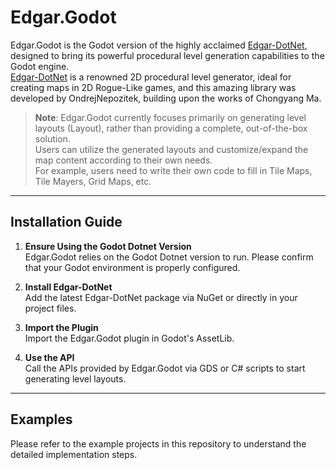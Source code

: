 # Edgar.Godot

Edgar.Godot is the Godot version of the highly acclaimed [Edgar-DotNet](https://github.com/OndrejNepozitek/Edgar-DotNet), designed to bring its powerful procedural level generation capabilities to the Godot engine.  
[Edgar-DotNet](https://github.com/OndrejNepozitek/Edgar-DotNet) is a renowned 2D procedural level generator, ideal for creating maps in 2D Rogue-Like games, and this amazing library was developed by OndrejNepozitek, building upon the works of Chongyang Ma.

> **Note**: Edgar.Godot currently focuses primarily on generating level layouts (Layout), rather than providing a complete, out-of-the-box solution.  
> Users can utilize the generated layouts and customize/expand the map content according to their own needs.  
> For example, users need to write their own code to fill in Tile Maps, Tile Mayers, Grid Maps, etc.

---

## Installation Guide

1. **Ensure Using the Godot Dotnet Version**  
   Edgar.Godot relies on the Godot Dotnet version to run. Please confirm that your Godot environment is properly configured.

2. **Install Edgar-DotNet**  
   Add the latest Edgar-DotNet package via NuGet or directly in your project files.

3. **Import the Plugin**  
   Import the Edgar.Godot plugin in Godot's AssetLib.

4. **Use the API**  
   Call the APIs provided by Edgar.Godot via GDS or C# scripts to start generating level layouts.

---

## Examples

Please refer to the example projects in this repository to understand the detailed implementation steps.
